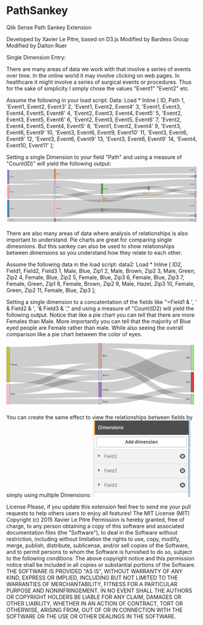 # PathSankey
Qlik Sense Path Sankey Extension

Developed by Xavier Le Pitre, based on D3.js
Modified by Bardess Group
Modified by Dalton Ruer

Single Dimension Entry:

There are many areas of data we work with that involve a series of events over time. In the online world it may involve clicking on web pages. In healthcare it might involve a series of surgical events or procedures. Thus for the sake of simplicity I simply chose the values "Event1" "Event2" etc. 

Assume the following in your load script:
Data:
Load * Inline [
ID, Path
1, 'Event1, Event2, Event3'
2, 'Event1, Event2, Event4'
3, 'Event1, Event3, Event4, Event5, Event6'
4, 'Event2, Event3, Event4, Event5'
5, 'Event2, Event3, Event5, Event6'
6, 'Event2, Event3, Event5, Event6'
7, 'Event2, Event4, Event5, Event4, Event5'
8, 'Event1, Event2, Event4'
9, 'Event3, Event6, Event9'
10, 'Event3, Event6, Event9, Event10'
11, 'Event3, Event6, Event9'
12, 'Event3, Event6, Event9'
13, 'Event3, Event6, Event9'
14, 'Event4, Event10, Event11'
];

Setting a single Dimension to your field "Path" and using a measure of "Count(ID)" will yield the following output:
![alt tag](https://raw.githubusercontent.com/DaltonRuer/PathSankey/master/pathsankey.png) 

There are also many areas of data where analysis of relationships is also important to understand. Pie charts are great for comparing single dimesnions. But this sankey can also be used to show relationships between dimensions so you understand how they relate to each other. 

Assume the following data in the load script:
data2:
Load * Inline [
ID2, Field1, Field2, Field3
1, Male, Blue, Zip1
2, Male, Brown, Zip2
3, Male, Green, Zip2
4, Female, Blue, Zip2
5, Female, Blue, Zip3
6, Female, Blue, Zip3
7, Female, Green, Zip1
8, Female, Brown, Zip2
9, Male, Hazel, Zip3
10, Female, Green, Zip2
11, Female, Blue, Zip3
];

Setting a single dimension to a concatentation of the fields like "=Field1 & ', ' & Field2 & ', '& Field3 & '," and using a measure of "Count(ID2) will yield the following output. Notice that like a pie chart you can tell that there are more Females than Male. More importantly you can tell that the majority of Blue eyed people are Female rather than male. While also seeing the overall comparison like a pie chart between the color of eyes. 

![alt tag](https://raw.githubusercontent.com/DaltonRuer/PathSankey/master/relationship.png) 

You can create the same effect to view the relationships between fields by simply using multiple Dimensions:
![alt tag](https://raw.githubusercontent.com/DaltonRuer/PathSankey/master/dimensions.png) 

License
Please, if you update this extension feel free to send me your pull requests to help others users to enjoy all features!
The MIT License (MIT)
Copyright (c) 2015 Xavier Le Pitre
Permission is hereby granted, free of charge, to any person obtaining a copy of this software and associated documentation files (the "Software"), to deal in the Software without restriction, including without limitation the rights to use, copy, modify, merge, publish, distribute, sublicense, and/or sell copies of the Software, and to permit persons to whom the Software is furnished to do so, subject to the following conditions:
The above copyright notice and this permission notice shall be included in all copies or substantial portions of the Software.
THE SOFTWARE IS PROVIDED "AS IS", WITHOUT WARRANTY OF ANY KIND, EXPRESS OR IMPLIED, INCLUDING BUT NOT LIMITED TO THE WARRANTIES OF MERCHANTABILITY, FITNESS FOR A PARTICULAR PURPOSE AND NONINFRINGEMENT. IN NO EVENT SHALL THE AUTHORS OR COPYRIGHT HOLDERS BE LIABLE FOR ANY CLAIM, DAMAGES OR OTHER LIABILITY, WHETHER IN AN ACTION OF CONTRACT, TORT OR OTHERWISE, ARISING FROM, OUT OF OR IN CONNECTION WITH THE SOFTWARE OR THE USE OR OTHER DEALINGS IN THE SOFTWARE.
